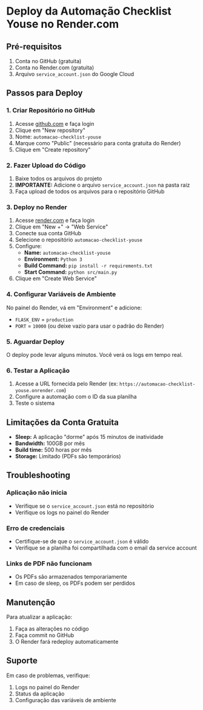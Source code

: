 # Deploy da Automação Checklist Youse no Render.com

## Pré-requisitos

1. Conta no GitHub (gratuita)
2. Conta no Render.com (gratuita)
3. Arquivo `service_account.json` do Google Cloud

## Passos para Deploy

### 1. Criar Repositório no GitHub

1. Acesse [github.com](https://github.com) e faça login
2. Clique em "New repository"
3. Nome: `automacao-checklist-youse`
4. Marque como "Public" (necessário para conta gratuita do Render)
5. Clique em "Create repository"

### 2. Fazer Upload do Código

1. Baixe todos os arquivos do projeto
2. **IMPORTANTE:** Adicione o arquivo `service_account.json` na pasta raiz
3. Faça upload de todos os arquivos para o repositório GitHub

### 3. Deploy no Render

1. Acesse [render.com](https://render.com) e faça login
2. Clique em "New +" → "Web Service"
3. Conecte sua conta GitHub
4. Selecione o repositório `automacao-checklist-youse`
5. Configure:
   - **Name:** `automacao-checklist-youse`
   - **Environment:** `Python 3`
   - **Build Command:** `pip install -r requirements.txt`
   - **Start Command:** `python src/main.py`
6. Clique em "Create Web Service"

### 4. Configurar Variáveis de Ambiente

No painel do Render, vá em "Environment" e adicione:

- `FLASK_ENV` = `production`
- `PORT` = `10000` (ou deixe vazio para usar o padrão do Render)

### 5. Aguardar Deploy

O deploy pode levar alguns minutos. Você verá os logs em tempo real.

### 6. Testar a Aplicação

1. Acesse a URL fornecida pelo Render (ex: `https://automacao-checklist-youse.onrender.com`)
2. Configure a automação com o ID da sua planilha
3. Teste o sistema

## Limitações da Conta Gratuita

- **Sleep:** A aplicação "dorme" após 15 minutos de inatividade
- **Bandwidth:** 100GB por mês
- **Build time:** 500 horas por mês
- **Storage:** Limitado (PDFs são temporários)

## Troubleshooting

### Aplicação não inicia
- Verifique se o `service_account.json` está no repositório
- Verifique os logs no painel do Render

### Erro de credenciais
- Certifique-se de que o `service_account.json` é válido
- Verifique se a planilha foi compartilhada com o email da service account

### Links de PDF não funcionam
- Os PDFs são armazenados temporariamente
- Em caso de sleep, os PDFs podem ser perdidos

## Manutenção

Para atualizar a aplicação:
1. Faça as alterações no código
2. Faça commit no GitHub
3. O Render fará redeploy automaticamente

## Suporte

Em caso de problemas, verifique:
1. Logs no painel do Render
2. Status da aplicação
3. Configuração das variáveis de ambiente

